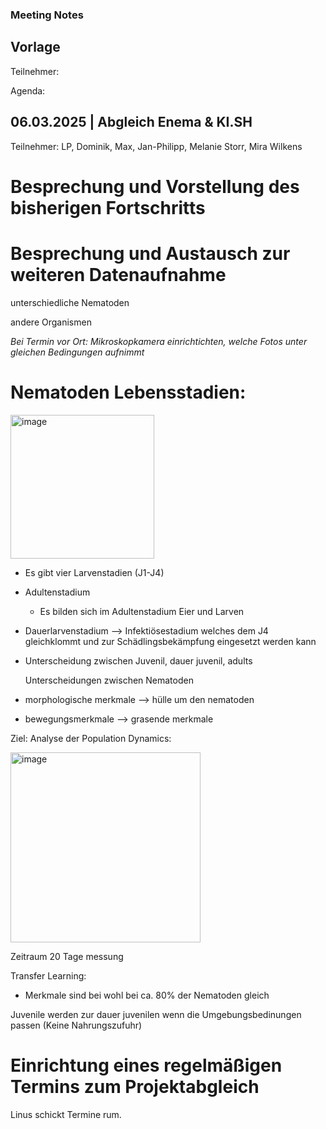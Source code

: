 ### Meeting Notes
## Vorlage
Teilnehmer:

Agenda:
## 06.03.2025 | Abgleich Enema & KI.SH
Teilnehmer: LP, Dominik, Max, Jan-Philipp, Melanie Storr, Mira Wilkens

# Besprechung und Vorstellung des bisherigen Fortschritts

# Besprechung und Austausch zur weiteren Datenaufnahme
unterschiedliche Nematoden

andere Organismen

*Bei Termin vor Ort: Mikroskopkamera einrichtichten, welche Fotos unter gleichen Bedingungen aufnimmt*

# Nematoden Lebensstadien:
<img width="230" alt="image" src="https://github.com/user-attachments/assets/6d1d84d9-741c-4526-b31d-22d502d391dd" />

- Es gibt vier Larvenstadien (J1-J4)
- Adultenstadium
  - Es bilden sich im Adultenstadium Eier und Larven
- Dauerlarvenstadium --> Infektiösestadium welches dem J4 gleichklommt und zur Schädlingsbekämpfung eingesetzt werden kann
- Unterscheidung zwischen Juvenil, dauer juvenil, adults

  Unterscheidungen zwischen Nematoden
- morphologische merkmale --> hülle um den nematoden
- bewegungsmerkmale --> grasende merkmale

Ziel: Analyse der Population Dynamics:

<img width="304" alt="image" src="https://github.com/user-attachments/assets/82a18e1e-0542-4626-9372-c3bcb3251195" />

Zeitraum 20 Tage messung

Transfer Learning:
- Merkmale sind bei wohl bei ca. 80% der Nematoden gleich

Juvenile werden zur dauer juvenilen wenn die Umgebungsbedinungen passen (Keine Nahrungszufuhr)

# Einrichtung eines regelmäßigen Termins zum Projektabgleich

Linus schickt Termine rum. 

